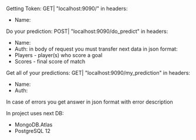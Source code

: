 Getting Token:
GET| "localhost:9090/"
in headers:
 - Name: <your name>

Do your prediction:
POST| "localhost:9090/do_predict"
in headers:
 - Name: <your name>
 - Auth: <your token>
in body of request you must transfer next data in json format:
 - Players - player(s) who score a goal
 - Scores - final score of match

Get all of your predictions:
GET| "localhost:9090/my_prediction"
in headers:
 - Name: <your name>
 - Auth: <your token>

In case of errors you get answer in json format with error description

In project uses next DB:
 - MongoDB.Atlas
 - PostgreSQL 12
